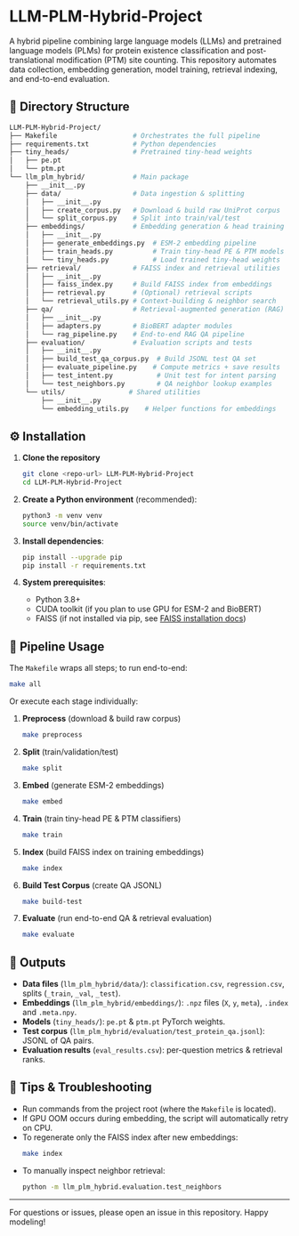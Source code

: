 # LLM-PLM-Hybrid-Project

A hybrid pipeline combining large language models (LLMs) and pretrained language models (PLMs) for protein existence classification and post-translational modification (PTM) site counting. This repository automates data collection, embedding generation, model training, retrieval indexing, and end-to-end evaluation.

## 📁 Directory Structure

```bash
LLM-PLM-Hybrid-Project/
├── Makefile                   # Orchestrates the full pipeline
├── requirements.txt           # Python dependencies
├── tiny_heads/                # Pretrained tiny-head weights
│   ├── pe.pt
│   └── ptm.pt
└── llm_plm_hybrid/            # Main package
    ├── __init__.py
    ├── data/                  # Data ingestion & splitting
    │   ├── __init__.py
    │   ├── create_corpus.py   # Download & build raw UniProt corpus
    │   └── split_corpus.py    # Split into train/val/test
    ├── embeddings/            # Embedding generation & head training
    │   ├── __init__.py
    │   ├── generate_embeddings.py  # ESM-2 embedding pipeline
    │   ├── train_heads.py          # Train tiny-head PE & PTM models
    │   └── tiny_heads.py           # Load trained tiny-head weights
    ├── retrieval/             # FAISS index and retrieval utilities
    │   ├── __init__.py
    │   ├── faiss_index.py     # Build FAISS index from embeddings
    │   ├── retrieval.py       # (Optional) retrieval scripts
    │   └── retrieval_utils.py # Context-building & neighbor search
    ├── qa/                    # Retrieval-augmented generation (RAG)
    │   ├── __init__.py
    │   ├── adapters.py        # BioBERT adapter modules
    │   └── rag_pipeline.py    # End-to-end RAG QA pipeline
    ├── evaluation/            # Evaluation scripts and tests
    │   ├── __init__.py
    │   ├── build_test_qa_corpus.py  # Build JSONL test QA set
    │   ├── evaluate_pipeline.py    # Compute metrics + save results
    │   ├── test_intent.py           # Unit test for intent parsing
    │   └── test_neighbors.py        # QA neighbor lookup examples
    └── utils/                # Shared utilities
        ├── __init__.py
        └── embedding_utils.py    # Helper functions for embeddings
```

## ⚙️ Installation

1. **Clone the repository**

   ```bash
   git clone <repo-url> LLM-PLM-Hybrid-Project
   cd LLM-PLM-Hybrid-Project
   ```

2. **Create a Python environment** (recommended):

   ```bash
   python3 -m venv venv
   source venv/bin/activate
   ```

3. **Install dependencies**:

   ```bash
   pip install --upgrade pip
   pip install -r requirements.txt
   ```

4. **System prerequisites**:

   - Python 3.8+
   - CUDA toolkit (if you plan to use GPU for ESM-2 and BioBERT)
   - FAISS (if not installed via pip, see [FAISS installation docs](https://github.com/facebookresearch/faiss))

## 🎯 Pipeline Usage

The `Makefile` wraps all steps; to run end-to-end:

```bash
make all
```

Or execute each stage individually:

1. **Preprocess** (download & build raw corpus)
   ```bash
   make preprocess
   ```

2. **Split** (train/validation/test)
   ```bash
   make split
   ```

3. **Embed** (generate ESM-2 embeddings)
   ```bash
   make embed
   ```

4. **Train** (train tiny-head PE & PTM classifiers)
   ```bash
   make train
   ```

5. **Index** (build FAISS index on training embeddings)
   ```bash
   make index
   ```

6. **Build Test Corpus** (create QA JSONL)
   ```bash
   make build-test
   ```

7. **Evaluate** (run end-to-end QA & retrieval evaluation)
   ```bash
   make evaluate
   ```

## 📝 Outputs

- **Data files** (`llm_plm_hybrid/data/`): `classification.csv`, `regression.csv`, splits (`_train`, `_val`, `_test`).
- **Embeddings** (`llm_plm_hybrid/embeddings/`): `.npz` files (`X`, `y`, `meta`), `.index` and `.meta.npy`.
- **Models** (`tiny_heads/`): `pe.pt` & `ptm.pt` PyTorch weights.
- **Test corpus** (`llm_plm_hybrid/evaluation/test_protein_qa.jsonl`): JSONL of QA pairs.
- **Evaluation results** (`eval_results.csv`): per-question metrics & retrieval ranks.

## 🧰 Tips & Troubleshooting

- Run commands from the project root (where the `Makefile` is located).
- If GPU OOM occurs during embedding, the script will automatically retry on CPU.
- To regenerate only the FAISS index after new embeddings:
  ```bash
  make index
  ```
- To manually inspect neighbor retrieval:
  ```bash
  python -m llm_plm_hybrid.evaluation.test_neighbors
  ```

---

For questions or issues, please open an issue in this repository. Happy modeling!
``` 

